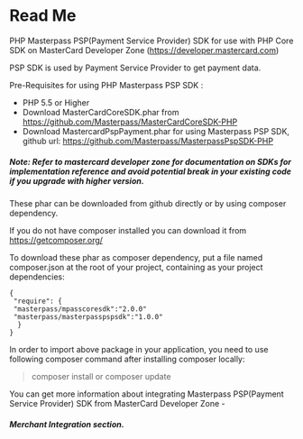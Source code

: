 # Read Me

PHP Masterpass PSP(Payment Service Provider) SDK for use with PHP Core SDK on MasterCard Developer Zone (https://developer.mastercard.com) 

PSP SDK is used by Payment Service Provider to get payment data.

Pre-Requisites for using PHP Masterpass PSP SDK :

 *  PHP 5.5 or Higher
 *  Download MasterCardCoreSDK.phar from https://github.com/Masterpass/MasterCardCoreSDK-PHP
 *  Download MastercardPspPayment.phar for using Masterpass PSP SDK, github url: https://github.com/Masterpass/MasterpassPspSDK-PHP
 
##### Note: Refer to mastercard developer zone for documentation on SDKs for implementation reference and avoid potential break in your existing code if you upgrade with higher version.
 
 These phar can be downloaded from github directly or by using composer dependency.
 
 If you do not have composer installed you can download it from https://getcomposer.org/
 
 To download these phar as composer dependency, put a file named composer.json at the root of your project, containing as your project dependencies:
 ```
 {
  "require": {
  "masterpass/mpasscoresdk":"2.0.0"
  "masterpass/masterpasspspsdk":"1.0.0"
   }
 }
```

In order to import above package in your application, you need to use following composer command after installing composer locally:

> composer install or composer update

You can get more information about integrating Masterpass PSP(Payment Service Provider) SDK from MasterCard Developer Zone - 
##### Merchant Integration section. 